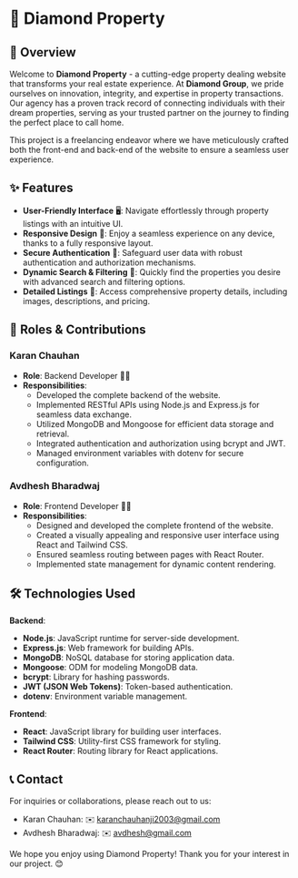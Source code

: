 # 💎 Diamond Property

## 🌟 Overview

Welcome to **Diamond Property** - a cutting-edge property dealing website that transforms your real estate experience. At **Diamond Group**, we pride ourselves on innovation, integrity, and expertise in property transactions. Our agency has a proven track record of connecting individuals with their dream properties, serving as your trusted partner on the journey to finding the perfect place to call home.

This project is a freelancing endeavor where we have meticulously crafted both the front-end and back-end of the website to ensure a seamless user experience.

## ✨ Features

- **User-Friendly Interface** 🖥️: Navigate effortlessly through property listings with an intuitive UI.
- **Responsive Design** 📱: Enjoy a seamless experience on any device, thanks to a fully responsive layout.
- **Secure Authentication** 🔐: Safeguard user data with robust authentication and authorization mechanisms.
- **Dynamic Search & Filtering** 🔎: Quickly find the properties you desire with advanced search and filtering options.
- **Detailed Listings** 🏡: Access comprehensive property details, including images, descriptions, and pricing.

## 👥 Roles & Contributions

### Karan Chauhan

- **Role**: Backend Developer 🧑‍💻
- **Responsibilities**:
  - Developed the complete backend of the website.
  - Implemented RESTful APIs using Node.js and Express.js for seamless data exchange.
  - Utilized MongoDB and Mongoose for efficient data storage and retrieval.
  - Integrated authentication and authorization using bcrypt and JWT.
  - Managed environment variables with dotenv for secure configuration.

### Avdhesh Bharadwaj

- **Role**: Frontend Developer 👨‍💻
- **Responsibilities**:
  - Designed and developed the complete frontend of the website.
  - Created a visually appealing and responsive user interface using React and Tailwind CSS.
  - Ensured seamless routing between pages with React Router.
  - Implemented state management for dynamic content rendering.

## 🛠️ Technologies Used

**Backend**:

- **Node.js**: JavaScript runtime for server-side development.
- **Express.js**: Web framework for building APIs.
- **MongoDB**: NoSQL database for storing application data.
- **Mongoose**: ODM for modeling MongoDB data.
- **bcrypt**: Library for hashing passwords.
- **JWT (JSON Web Tokens)**: Token-based authentication.
- **dotenv**: Environment variable management.

**Frontend**:

- **React**: JavaScript library for building user interfaces.
- **Tailwind CSS**: Utility-first CSS framework for styling.
- **React Router**: Routing library for React applications.

## 📞 Contact

For inquiries or collaborations, please reach out to us:

- Karan Chauhan: ✉️ karanchauhanji2003@gmail.com
- Avdhesh Bharadwaj: ✉️ avdhesh@gmail.com

We hope you enjoy using Diamond Property! Thank you for your interest in our project. 😊
